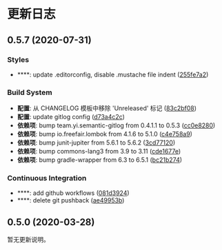 # 更新日志

## 0.5.7 (2020-07-31)

### Styles

- ****: update .editorconfig, disable .mustache file indent ([255fe7a2](https://github.com/semantic-gitlog/semantic-commit/commit/255fe7a291eeda2ef9fa3001e89c8f6d8c572277))


### Build System

- **配置**: 从 CHANGELOG 模板中移除 'Unreleased' 标记 ([83c2bf08](https://github.com/semantic-gitlog/semantic-commit/commit/83c2bf08b7be329c50da034427fdc0c9093fe2cf))
- **配置**: update gitlog config ([d73a4c2c](https://github.com/semantic-gitlog/semantic-commit/commit/d73a4c2c906c4535f9256c62dfad2b8f5c3d85b5))
- **依赖项**: bump team.yi.semantic-gitlog from 0.4.1.1 to 0.5.3 ([cc0e8280](https://github.com/semantic-gitlog/semantic-commit/commit/cc0e828010f39e26a05c3354c0eeaf962167143f))
- **依赖项**: bump io.freefair.lombok from 4.1.6 to 5.1.0 ([c4e758a9](https://github.com/semantic-gitlog/semantic-commit/commit/c4e758a9b861f67ac152945f6c5e9a2a456ab7c7))
- **依赖项**: bump junit-jupiter from 5.6.1 to 5.6.2 ([3cd77120](https://github.com/semantic-gitlog/semantic-commit/commit/3cd77120f0a101cf21a86411716a1bee524b5770))
- **依赖项**: bump commons-lang3 from 3.9 to 3.11 ([cde1677e](https://github.com/semantic-gitlog/semantic-commit/commit/cde1677eebbb9b7b19ae9fd5fa4a3a1330cc35b8))
- **依赖项**: bump gradle-wrapper from 6.3 to 6.5.1 ([bc21b274](https://github.com/semantic-gitlog/semantic-commit/commit/bc21b27492af976c4e2caaa5529de8a43921cb29))


### Continuous Integration

- ****: add github workflows ([081d3924](https://github.com/semantic-gitlog/semantic-commit/commit/081d3924f7c825535dd40cb6d52d57c318c2deff))
- ****: delete git pushback ([ae49953b](https://github.com/semantic-gitlog/semantic-commit/commit/ae49953b2b8c9c31486b0d05814e421e5aaa0284))


## 0.5.0 (2020-03-28)

暂无更新说明。

